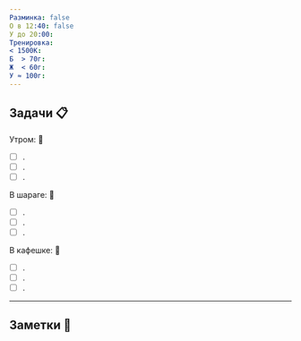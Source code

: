 ```yaml
---
Разминка: false
О в 12:40: false
У до 20:00: 
Тренировка: 
< 1500К: 
Б  > 70г: 
Ж  < 60г: 
У ≈ 100г:
---
```


## Задачи 📋 

Утром: 🌅 
- [ ] .
- [ ] .
- [ ] .

В шараге: 🏢
- [ ] .
- [ ] .
- [ ] .

В кафешке: 🍜
- [ ] .
- [ ] .
- [ ] .

---

## Заметки 📝 
